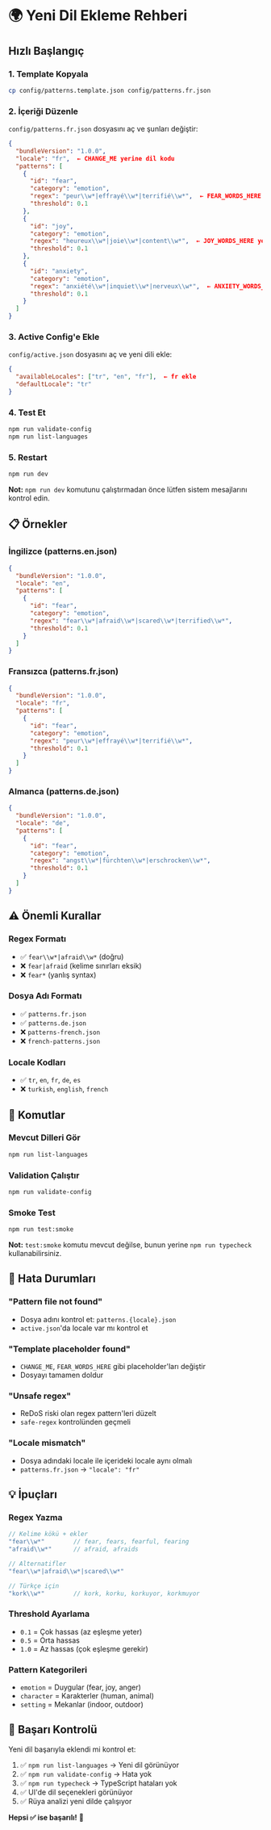 # 🌍 Yeni Dil Ekleme Rehberi

## Hızlı Başlangıç

### 1. Template Kopyala
```bash
cp config/patterns.template.json config/patterns.fr.json
```

### 2. İçeriği Düzenle
`config/patterns.fr.json` dosyasını aç ve şunları değiştir:

```json
{
  "bundleVersion": "1.0.0",
  "locale": "fr",  ← CHANGE_ME yerine dil kodu
  "patterns": [
    {
      "id": "fear",
      "category": "emotion",
      "regex": "peur\\w*|effrayé\\w*|terrifié\\w*",  ← FEAR_WORDS_HERE yerine regex
      "threshold": 0.1
    },
    {
      "id": "joy", 
      "category": "emotion",
      "regex": "heureux\\w*|joie\\w*|content\\w*",  ← JOY_WORDS_HERE yerine regex
      "threshold": 0.1
    },
    {
      "id": "anxiety",
      "category": "emotion", 
      "regex": "anxiété\\w*|inquiet\\w*|nerveux\\w*",  ← ANXIETY_WORDS_HERE yerine regex
      "threshold": 0.1
    }
  ]
}
```

### 3. Active Config'e Ekle
`config/active.json` dosyasını aç ve yeni dili ekle:

```json
{
  "availableLocales": ["tr", "en", "fr"],  ← fr ekle
  "defaultLocale": "tr"
}
```

### 4. Test Et
```bash
npm run validate-config
npm run list-languages
```

### 5. Restart
```bash
npm run dev
```

**Not:** `npm run dev` komutunu çalıştırmadan önce lütfen sistem mesajlarını kontrol edin.

## 📋 Örnekler

### İngilizce (patterns.en.json)
```json
{
  "bundleVersion": "1.0.0",
  "locale": "en",
  "patterns": [
    {
      "id": "fear",
      "category": "emotion",
      "regex": "fear\\w*|afraid\\w*|scared\\w*|terrified\\w*",
      "threshold": 0.1
    }
  ]
}
```

### Fransızca (patterns.fr.json)
```json
{
  "bundleVersion": "1.0.0", 
  "locale": "fr",
  "patterns": [
    {
      "id": "fear",
      "category": "emotion",
      "regex": "peur\\w*|effrayé\\w*|terrifié\\w*",
      "threshold": 0.1
    }
  ]
}
```

### Almanca (patterns.de.json)
```json
{
  "bundleVersion": "1.0.0",
  "locale": "de", 
  "patterns": [
    {
      "id": "fear",
      "category": "emotion",
      "regex": "angst\\w*|fürchten\\w*|erschrocken\\w*",
      "threshold": 0.1
    }
  ]
}
```

## ⚠️ Önemli Kurallar

### Regex Formatı
- ✅ `fear\\w*|afraid\\w*` (doğru)
- ❌ `fear|afraid` (kelime sınırları eksik)
- ❌ `fear*` (yanlış syntax)

### Dosya Adı Formatı
- ✅ `patterns.fr.json`
- ✅ `patterns.de.json`
- ❌ `patterns-french.json`
- ❌ `french-patterns.json`

### Locale Kodları
- ✅ `tr`, `en`, `fr`, `de`, `es`
- ❌ `turkish`, `english`, `french`

## 🔧 Komutlar

### Mevcut Dilleri Gör
```bash
npm run list-languages
```

### Validation Çalıştır
```bash
npm run validate-config
```

### Smoke Test
```bash
npm run test:smoke
```

**Not:** `test:smoke` komutu mevcut değilse, bunun yerine `npm run typecheck` kullanabilirsiniz.

## 🚨 Hata Durumları

### "Pattern file not found"
- Dosya adını kontrol et: `patterns.{locale}.json`
- `active.json`'da locale var mı kontrol et

### "Template placeholder found"
- `CHANGE_ME`, `FEAR_WORDS_HERE` gibi placeholder'ları değiştir
- Dosyayı tamamen doldur

### "Unsafe regex"
- ReDoS riski olan regex pattern'leri düzelt
- `safe-regex` kontrolünden geçmeli

### "Locale mismatch"
- Dosya adındaki locale ile içerideki locale aynı olmalı
- `patterns.fr.json` → `"locale": "fr"`

## 💡 İpuçları

### Regex Yazma
```javascript
// Kelime kökü + ekler
"fear\\w*"        // fear, fears, fearful, fearing
"afraid\\w*"      // afraid, afraids

// Alternatifler
"fear\\w*|afraid\\w*|scared\\w*"

// Türkçe için
"kork\\w*"        // kork, korku, korkuyor, korkmuyor
```

### Threshold Ayarlama
- `0.1` = Çok hassas (az eşleşme yeter)
- `0.5` = Orta hassas
- `1.0` = Az hassas (çok eşleşme gerekir)

### Pattern Kategorileri
- `emotion` = Duygular (fear, joy, anger)
- `character` = Karakterler (human, animal)
- `setting` = Mekanlar (indoor, outdoor)

## 🎯 Başarı Kontrolü

Yeni dil başarıyla eklendi mi kontrol et:

1. ✅ `npm run list-languages` → Yeni dil görünüyor
2. ✅ `npm run validate-config` → Hata yok
3. ✅ `npm run typecheck` → TypeScript hataları yok
4. ✅ UI'de dil seçenekleri görünüyor
5. ✅ Rüya analizi yeni dilde çalışıyor

**Hepsi ✅ ise başarılı!** 🎉
